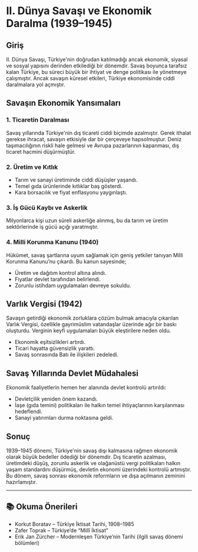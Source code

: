 # II. Dünya Savaşı ve Ekonomik Daralma (1939–1945)

## Giriş

II. Dünya Savaşı, Türkiye'nin doğrudan katılmadığı ancak ekonomik, siyasal ve sosyal yapısını derinden etkilediği bir dönemdir. Savaş boyunca tarafsız kalan Türkiye, bu süreci büyük bir ihtiyat ve denge politikası ile yönetmeye çalışmıştır. Ancak savaşın küresel etkileri, Türkiye ekonomisinde ciddi daralmalara yol açmıştır.

## Savaşın Ekonomik Yansımaları

### 1. Ticaretin Daralması

Savaş yıllarında Türkiye'nin dış ticareti ciddi biçimde azalmıştır. Gerek ithalat gerekse ihracat, savaşın etkisiyle dar bir çerçeveye hapsolmuştur. Deniz taşımacılığının riskli hale gelmesi ve Avrupa pazarlarının kapanması, dış ticaret hacmini düşürmüştür.

### 2. Üretim ve Kıtlık

- Tarım ve sanayi üretiminde ciddi düşüşler yaşandı.
- Temel gıda ürünlerinde kıtlıklar baş gösterdi.
- Kara borsacılık ve fiyat enflasyonu yaygınlaştı.

### 3. İş Gücü Kaybı ve Askerlik

Milyonlarca kişi uzun süreli askerliğe alınmış, bu da tarım ve üretim sektörlerinde iş gücü açığı yaratmıştır.

### 4. Milli Korunma Kanunu (1940)

Hükümet, savaş şartlarına uyum sağlamak için geniş yetkiler tanıyan Milli Korunma Kanunu’nu çıkardı. Bu kanun sayesinde;

- Üretim ve dağıtım kontrol altına alındı.
- Fiyatlar devlet tarafından belirlendi.
- Zorunlu istihdam uygulamaları devreye sokuldu.

## Varlık Vergisi (1942)

Savaşın getirdiği ekonomik zorluklara çözüm bulmak amacıyla çıkarılan Varlık Vergisi, özellikle gayrimüslim vatandaşlar üzerinde ağır bir baskı oluşturdu. Verginin keyfi uygulamaları büyük eleştirilere neden oldu.

- Ekonomik eşitsizlikleri artırdı.
- Ticari hayatta güvensizlik yarattı.
- Savaş sonrasında Batı ile ilişkileri zedeledi.

## Savaş Yıllarında Devlet Müdahalesi

Ekonomik faaliyetlerin hemen her alanında devlet kontrolü artırıldı:

- Devletçilik yeniden önem kazandı.
- İaşe (gıda temini) politikaları ile halkın temel ihtiyaçlarının karşılanması hedeflendi.
- Sanayi yatırımları durma noktasına geldi.

## Sonuç

1939–1945 dönemi, Türkiye'nin savaş dışı kalmasına rağmen ekonomik olarak büyük bedeller ödediği bir dönemdir. Dış ticaretin azalması, üretimdeki düşüş, zorunlu askerlik ve olağanüstü vergi politikaları halkın yaşam standardını düşürmüş, devletin ekonomi üzerindeki kontrolü artmıştır. Bu dönem, savaş sonrası ekonomik reformların ve dışa açılmanın zeminini hazırlamıştır.

---

## 📚 Okuma Önerileri

- Korkut Boratav – Türkiye İktisat Tarihi, 1908–1985
- Zafer Toprak – Türkiye’de “Millî İktisat”
- Erik Jan Zürcher – Modernleşen Türkiye’nin Tarihi (ilgili savaş dönemi bölümleri)
